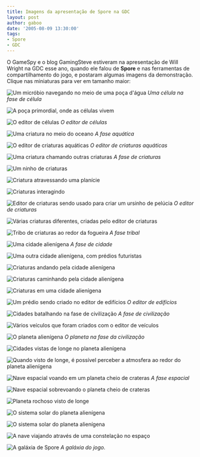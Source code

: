 ```yaml
---
title: Imagens da apresentação de Spore na GDC
layout: post
author: gaboo
date: '2005-08-09 13:30:00'
tags:
- Spore
- GDC
---
```


O GameSpy e o blog GamingSteve estiveram na apresentação de Will Wright na GDC esse ano, quando ele falou de **Spore** e nas ferramentas de compartilhamento do jogo, e postaram algumas imagens da demonstração. Clique nas miniaturas para ver em tamanho maior:

![Um micróbio navegando no meio de uma poça d'água](https://i.imgur.com/Xurok9w.jpg)
_Uma célula na fase de célula_

![A poça primordial, onde as células vivem](https://i.imgur.com/5cINUwu.jpg)

![O editor de células](https://i.imgur.com/HWo6zaN.jpg)
_O editor de células_

![Uma criatura no meio do oceano](https://i.imgur.com/cZYdu5K.jpg)
_A fase aquática_

![O editor de criaturas aquáticas](https://i.imgur.com/8ARFSL0.jpg)
_O editor de criaturas aquáticas_

![Uma criatura chamando outras criaturas](https://i.imgur.com/o4eT28a.jpg)
_A fase de criaturas_

![Um ninho de criaturas](https://i.imgur.com/LoG1rB4.jpg)

![Criatura atravessando uma planície](https://i.imgur.com/S8Zh60g.jpg)

![Criaturas interagindo](https://i.imgur.com/L6VQFb5.jpg)

![Editor de criaturas sendo usado para criar um ursinho de pelúcia](https://i.imgur.com/XZJgLuJ.jpg)
_O editor de criaturas_

![Várias criaturas diferentes, criadas pelo editor de criaturas](https://i.imgur.com/SiHBvRi.jpg)

![Tribo de criaturas ao redor da fogueira](https://i.imgur.com/2BeSlfq.jpg)
_A fase tribal_

![Uma cidade alienígena](https://i.imgur.com/hMBCBHp.jpg)
_A fase de cidade_

![Uma outra cidade alienígena, com prédios futuristas](https://i.imgur.com/WV6nS34.jpg)

![Criaturas andando pela cidade alienígena](https://i.imgur.com/ZMYlQh1.jpg)

![Criaturas caminhando pela cidade alienígena](https://i.imgur.com/niD5yLV.jpg)

![Criaturas em uma cidade alienígena](https://i.imgur.com/BXTrPE4.jpg)

![Um prédio sendo criado no editor de edifícios](https://i.imgur.com/Ihi0JEB.jpg)
_O editor de edifícios_

![Cidades batalhando na fase de civilização](https://i.imgur.com/MIDo9Ft.jpg)
_A fase de civilização_

![Vários veículos que foram criados com o editor de veículos](https://i.imgur.com/OaqXl4h.jpg)

![O planeta alienígena](https://i.imgur.com/FSHdnj2.jpg)
_O planeta na fase da civilização_

![Cidades vistas de longe no planeta alienígena](https://i.imgur.com/sWloVCX.jpg)

![Quando visto de longe, é possível perceber a atmosfera ao redor do planeta alienígena](https://i.imgur.com/gOA62I0.jpg)

![Nave espacial voando em um planeta cheio de crateras](https://i.imgur.com/lxlSoUE.jpg)
_A fase espacial_

![Nave espacial sobrevoando o planeta cheio de crateras](https://i.imgur.com/tRD89lc.jpg)

![Planeta rochoso visto de longe](https://i.imgur.com/8yrfc0B.jpg)

![O sistema solar do planeta alienígena](https://i.imgur.com/vAftcYl.jpg)

![O sistema solar do planeta alienígena](https://i.imgur.com/zkmETtX.jpg)

![A nave viajando através de uma constelação no espaço](https://i.imgur.com/CsrAgZ5.jpg)

![A galáxia de Spore](https://i.imgur.com/LEBp7zZ.jpg)
_A galáxia do jogo._
